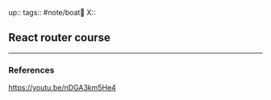 up::
tags:: #note/boat🚤 
X:: 

## React router course



---

### References
https://youtu.be/nDGA3km5He4